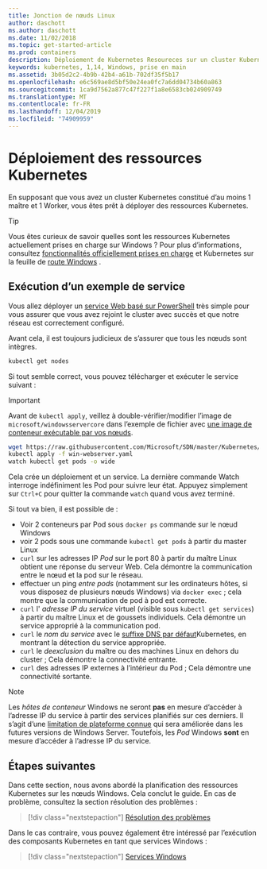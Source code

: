 ```yaml
---
title: Jonction de nœuds Linux
author: daschott
ms.author: daschott
ms.date: 11/02/2018
ms.topic: get-started-article
ms.prod: containers
description: Déploiement de Kubernetes Resoureces sur un cluster Kubernetes de système d’exploitation mixte.
keywords: kubernetes, 1,14, Windows, prise en main
ms.assetid: 3b05d2c2-4b9b-42b4-a61b-702df35f5b17
ms.openlocfilehash: e6c569ae8d5bf50e24ea0fc7a6dd04734b60a863
ms.sourcegitcommit: 1ca9d7562a877c47f227f1a8e6583cb024909749
ms.translationtype: MT
ms.contentlocale: fr-FR
ms.lasthandoff: 12/04/2019
ms.locfileid: "74909959"
---
```

# <a name="deploying-kubernetes-resources"></a>Déploiement des ressources Kubernetes #
En supposant que vous avez un cluster Kubernetes constitué d’au moins 1 maître et 1 Worker, vous êtes prêt à déployer des ressources Kubernetes.
> [!TIP] 
> Vous êtes curieux de savoir quelles sont les ressources Kubernetes actuellement prises en charge sur Windows ? Pour plus d’informations, consultez [fonctionnalités officiellement prises en charge](https://kubernetes.io/docs/setup/production-environment/windows/intro-windows-in-kubernetes/#supported-functionality-and-limitations) et Kubernetes sur la feuille de [route Windows](https://github.com/orgs/kubernetes/projects/8) .


## <a name="running-a-sample-service"></a>Exécution d’un exemple de service ##
Vous allez déployer un [service Web basé sur PowerShell](https://github.com/Microsoft/SDN/blob/master/Kubernetes/WebServer.yaml) très simple pour vous assurer que vous avez rejoint le cluster avec succès et que notre réseau est correctement configuré.

Avant cela, il est toujours judicieux de s’assurer que tous les nœuds sont intègres.
```bash
kubectl get nodes
```

Si tout semble correct, vous pouvez télécharger et exécuter le service suivant :
> [!Important] 
> Avant de `kubectl apply`, veillez à double-vérifier/modifier l’image de `microsoft/windowsservercore` dans l’exemple de fichier avec [une image de conteneur exécutable par vos nœuds](https://docs.microsoft.com/virtualization/windowscontainers/deploy-containers/version-compatibility#choosing-container-os-versions).

```bash
wget https://raw.githubusercontent.com/Microsoft/SDN/master/Kubernetes/flannel/l2bridge/manifests/simpleweb.yml -O win-webserver.yaml
kubectl apply -f win-webserver.yaml
watch kubectl get pods -o wide
```

Cela crée un déploiement et un service. La dernière commande Watch interroge indéfiniment les Pod pour suivre leur état. Appuyez simplement sur `Ctrl+C` pour quitter la commande `watch` quand vous avez terminé.

Si tout va bien, il est possible de :

  - Voir 2 conteneurs par Pod sous `docker ps` commande sur le nœud Windows
  - voir 2 pods sous une commande `kubectl get pods` à partir du master Linux
  - `curl` sur les adresses IP *Pod* sur le port 80 à partir du maître Linux obtient une réponse du serveur Web. Cela démontre la communication entre le nœud et la pod sur le réseau.
  - effectuer un ping *entre pods* (notamment sur les ordinateurs hôtes, si vous disposez de plusieurs nœuds Windows) via `docker exec` ; cela montre que la communication de pod à pod est correcte.
  - `curl` l' *adresse IP du service* virtuel (visible sous `kubectl get services`) à partir du maître Linux et de goussets individuels. Cela démontre un service approprié à la communication pod.
  - `curl` le *nom du service* avec le [suffixe DNS par défaut](https://kubernetes.io/docs/concepts/services-networking/dns-pod-service/#services)Kubernetes, en montrant la détection du service appropriée.
  - `curl` le *deexclusion* du maître ou des machines Linux en dehors du cluster ; Cela démontre la connectivité entrante.
  - `curl` des adresses IP externes à l’intérieur du Pod ; Cela démontre une connectivité sortante.

> [!Note]  
> Les *hôtes de conteneur* Windows ne seront **pas** en mesure d’accéder à l’adresse IP du service à partir des services planifiés sur ces derniers. Il s’agit d’une [limitation de plateforme connue](./common-problems.md#my-windows-node-cannot-access-my-services-using-the-service-ip) qui sera améliorée dans les futures versions de Windows Server. Toutefois, les *Pod* Windows **sont** en mesure d’accéder à l’adresse IP du service.

## <a name="next-steps"></a>Étapes suivantes ##
Dans cette section, nous avons abordé la planification des ressources Kubernetes sur les nœuds Windows. Cela conclut le guide. En cas de problème, consultez la section résolution des problèmes :

> [!div class="nextstepaction"]
> [Résolution des problèmes](./common-problems.md)

Dans le cas contraire, vous pouvez également être intéressé par l’exécution des composants Kubernetes en tant que services Windows :
> [!div class="nextstepaction"]
> [Services Windows](./kube-windows-services.md)

